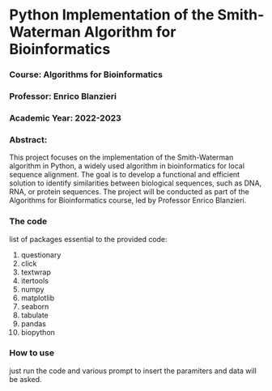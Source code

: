 # Python Implementation of the Smith-Waterman Algorithm for Bioinformatics

### Course: Algorithms for Bioinformatics
### Professor: Enrico Blanzieri
### Academic Year: 2022-2023

### Abstract:
This project focuses on the implementation of the Smith-Waterman algorithm in Python, a widely used algorithm in bioinformatics for local sequence alignment. The goal is to develop a functional and efficient solution to identify similarities between biological sequences, such as DNA, RNA, or protein sequences. The project will be conducted as part of the Algorithms for Bioinformatics course, led by Professor Enrico Blanzieri.

### The code

list of packages essential to the provided code:

1. questionary
2. click
3. textwrap
4. itertools
5. numpy
6. matplotlib
7. seaborn
8. tabulate
9. pandas
10. biopython

### How to use
just run the code and various prompt to insert the paramiters and data will be asked.
